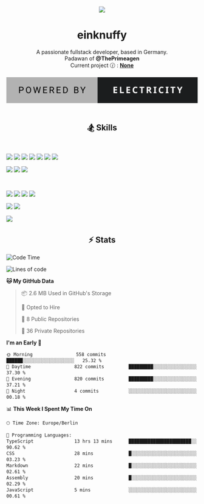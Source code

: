 <p align="center">
 <br />
 <a href="https://github.com/einKnuffy" target="_blank">
    <img width="150px" src="https://avatars.githubusercontent.com/u/66639485?s=400&u=fc9b6f7cbddb6dfbb93dc63483f7fc7aee75ac2e&v=4" />
 </a>
 <h1 align="center"><b>einknuffy</b></h1>
 <p align="center">
  A passionate fullstack developer, based in Germany. <br/>
  Padawan of <b>@ThePrimeagen</b> <br/>
  Current project 🕜 : <b><a href="https://github.com/einKnuffy">None</a></b> <br/> <br/>
  <img src="/powered-by-electricity.svg" /> <br/> <br/> 
</p>

<!-- Uncomment and use the following lines if you want to include dynamic content like stats or badges
<p align="center">
 <img src="https://lanyard.cnrad.dev/api/675737917200662539" alt="" width="300px" />
</p>
<p align="center">
 <img src="https://github-readme-stats-einknuffy.vercel.app/api/top-langs/?username=einKnuffy&layout=donut" alt="" width="300px" />
</p>
-->

<p align="center">
 <h2 align="center"><b>🏂 Skills</b></h2>
 <p align="center">
  <br/>
    <p>
    <img src="https://img.shields.io/badge/Rust-000000?style=for-the-badge&logo=rust&logoColor=white" />
    <img src="https://img.shields.io/badge/C-00599C?style=for-the-badge&logo=c&logoColor=white" />
    <img src="https://img.shields.io/badge/C%2B%2B-00599C?style=for-the-badge&logo=c%2B%2B&logoColor=white" />
    <img src="https://img.shields.io/badge/TypeScript-007ACC?style=for-the-badge&logo=typescript&logoColor=white" />
    <img src="https://img.shields.io/badge/JavaScript-323330?style=for-the-badge&logo=javascript&logoColor=F7DF1E" />
    <img src="https://img.shields.io/badge/C%23-239120?style=for-the-badge&logo=csharp&logoColor=white" />
    <img src="https://img.shields.io/badge/Java-ED8B00?style=for-the-badge&logo=openjdk&logoColor=white" />
    </p>
  <p>
    <img src="https://img.shields.io/badge/HTML5-E34F26?style=for-the-badge&logo=html5&logoColor=white" />
    <img src="https://img.shields.io/badge/CSS3-1572B6?style=for-the-badge&logo=css3&logoColor=white" />
    <img src="https://img.shields.io/badge/Lua-2C2D72?style=for-the-badge&logo=lua&logoColor=white" />
 </p>
 <br/>
  <p>
    <img src="https://img.shields.io/badge/React-20232A?style=for-the-badge&logo=react&logoColor=61DAFB" />
    <img src="https://img.shields.io/badge/Next.JS-111111?style=for-the-badge&logo=next.js&logoColor=FFFEEE" />
    <img src="https://img.shields.io/badge/Node.js-43853D?style=for-the-badge&logo=node.js&logoColor=white" />
    <img src="https://img.shields.io/badge/Tailwind_CSS-38B2AC?style=for-the-badge&logo=tailwind-css&logoColor=white" />
 </p>
 <p>
    <img src="https://img.shields.io/badge/MySQL-00000F?style=for-the-badge&logo=mysql&logoColor=white" />
    <img src="https://img.shields.io/badge/MongoDB-4EA94B?style=for-the-badge&logo=mongodb&logoColor=white" />
 </p>
 <p>
    <img src="https://img.shields.io/badge/Unity-100000?style=for-the-badge&logo=unity&logoColor=white" />
 </p>
</p>

<p align="center">
 <h2 align="center"><b>⚡ Stats</b></h2>
 <p align="center">
    
<!--START_SECTION:waka-->
![Code Time](http://img.shields.io/badge/Code%20Time-307%20hrs%2017%20mins-blue)

![Lines of code](https://img.shields.io/badge/From%20Hello%20World%20I%27ve%20Written-9.5%20million%20lines%20of%20code-blue)

**🐱 My GitHub Data** 

> 📦 2.6 MB Used in GitHub's Storage 
 > 
> 💼 Opted to Hire
 > 
> 📜 8 Public Repositories 
 > 
> 🔑 36 Private Repositories 
 > 
**I'm an Early 🐤** 

```text
🌞 Morning                558 commits         ██████░░░░░░░░░░░░░░░░░░░   25.32 % 
🌆 Daytime                822 commits         █████████░░░░░░░░░░░░░░░░   37.30 % 
🌃 Evening                820 commits         █████████░░░░░░░░░░░░░░░░   37.21 % 
🌙 Night                  4 commits           ░░░░░░░░░░░░░░░░░░░░░░░░░   00.18 % 
```


📊 **This Week I Spent My Time On** 

```text
🕑︎ Time Zone: Europe/Berlin

💬 Programming Languages: 
TypeScript               13 hrs 13 mins      ███████████████████████░░   90.62 % 
CSS                      28 mins             █░░░░░░░░░░░░░░░░░░░░░░░░   03.23 % 
Markdown                 22 mins             █░░░░░░░░░░░░░░░░░░░░░░░░   02.61 % 
Assembly                 20 mins             █░░░░░░░░░░░░░░░░░░░░░░░░   02.29 % 
JavaScript               5 mins              ░░░░░░░░░░░░░░░░░░░░░░░░░   00.61 % 
```


<!--END_SECTION:waka-->

 </p>
</p>
